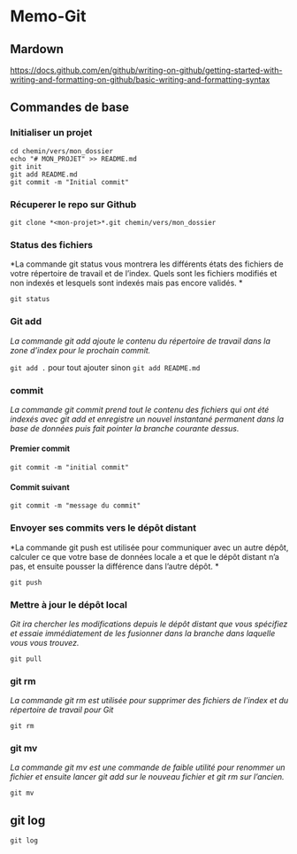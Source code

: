 # Memo-Git

## Mardown
https://docs.github.com/en/github/writing-on-github/getting-started-with-writing-and-formatting-on-github/basic-writing-and-formatting-syntax

## Commandes de base

### Initialiser un projet
```
cd chemin/vers/mon_dossier
echo "# MON_PROJET" >> README.md
git init
git add README.md
git commit -m "Initial commit"
```

### Récuperer le repo sur Github
`git clone *<mon-projet>*.git chemin/vers/mon_dossier`

### Status des fichiers
*La commande git status vous montrera les différents états des fichiers de votre répertoire de travail et de l’index. Quels sont les fichiers modifiés et non indexés et lesquels sont indexés mais pas encore validés. *

```git status```

### Git add
*La commande git add ajoute le contenu du répertoire de travail dans la zone d’index pour le prochain commit.*

`git add .` pour tout ajouter sinon `git add README.md`

### commit
*La commande git commit prend tout le contenu des fichiers qui ont été indexés avec git add et enregistre un nouvel instantané permanent dans la base de données puis fait pointer la branche courante dessus.*

#### Premier commit
```git add .
git commit -m "initial commit"
```
#### Commit suivant
```git add toto.md
git commit -m "message du commit"
```

### Envoyer ses commits vers le dépôt distant
*La commande git push est utilisée pour communiquer avec un autre dépôt, calculer ce que votre base de données locale a et que le dépôt distant n’a pas, et ensuite pousser la différence dans l’autre dépôt. *

```git push```

### Mettre à jour le dépôt local
*Git ira chercher les modifications depuis le dépôt distant que vous spécifiez et essaie immédiatement de les fusionner dans la branche dans laquelle vous vous trouvez.*

```git pull```

### git rm
*La commande git rm est utilisée pour supprimer des fichiers de l’index et du répertoire de travail pour Git*

```git rm```

### git mv

*La commande git mv est une commande de faible utilité pour renommer un fichier et ensuite lancer git add sur le nouveau fichier et git rm sur l’ancien.*

```git mv```

## git log
```git log```
